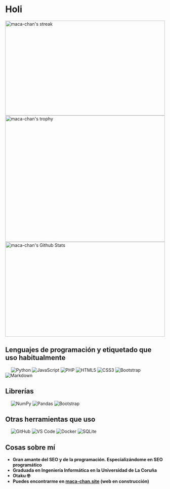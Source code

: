 # Holi

<img alt="maca-chan's streak" src="https://github-readme-streak-stats.herokuapp.com/?user=maca-chan&theme=synthwave" width="100%" height="300px"/><img alt="maca-chan's trophy" src="https://github-profile-trophy.vercel.app/?username=maca-chan&theme=dracula&no-frame=true&column=4&row=2" width="100%"  height="400px"/><img alt="maca-chan's Github Stats" src="https://github-readme-stats.vercel.app/api/?username=maca-chan&theme=synthwave&show_icons=true&include_all_commits=true&count_private=true" width="100%" height="300px"/>

## Lenguajes de programación y etiquetado que uso habitualmente
&emsp;
![Python](http://img.shields.io/badge/-Python-3776AB?style=flat-square&logo=python&logoColor=ffffff)
![JavaScript](https://img.shields.io/badge/-JavaScript-%23F7DF1C?style=flat-square&logo=javascript&logoColor=000000&labelColor=%23F7DF1C&color=%23FFCE5A)
![PHP](https://img.shields.io/badge/-PHP-000?&logo=PHP)
![HTML5](https://img.shields.io/badge/-HTML5-%23E44D27?style=flat-square&logo=html5&logoColor=ffffff)
![CSS3](https://img.shields.io/badge/-CSS3-%231572B6?style=flat-square&logo=css3)
![Bootstrap](https://img.shields.io/badge/-Bootstrap-563D7C?style=flat-square&logo=Bootstrap)
![Markdown](https://img.shields.io/badge/-Markdown-000000?style=flat-square&logo=markdown)

## Librerías
&emsp;
<img alt="NumPy" src="https://img.shields.io/badge/Numpy%20-%23013243.svg?logo=numpy&logoColor=white"> <img alt="Pandas" src="https://img.shields.io/badge/Pandas%20-%23150458.svg?logo=pandas&logoColor=white"> <img alt="Bootstrap" src="https://img.shields.io/badge/Bootstrap%20-%23150458.svg?logo=Bootstrap&logoColor=white">

## Otras herramientas que uso
&emsp;
![GitHub](https://img.shields.io/badge/-GitHub-181717?style=flat-square&logo=github)
![VS Code](http://img.shields.io/badge/-VS%20Code-007ACC?style=flat-square&logo=visual-studio-code&logoColor=ffffff)
![Docker](https://img.shields.io/badge/-Docker-000?&logo=Docker)
![SQLite](https://img.shields.io/badge/-SQLite-000?&logo=SQLite)

## Cosas sobre mí

- **Gran amante del SEO y de la programación. Especializándome en SEO programático**
- **Graduada en Ingeniería Informática en la Universidad de La Coruña**
- **Otaku 🤓**
- **Puedes encontrarme en [maca-chan.site](https://maca-chan.site) (web en construcción)**

